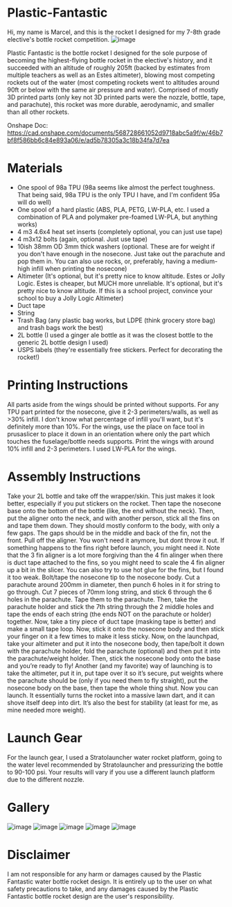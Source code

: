 # Plastic-Fantastic
Hi, my name is Marcel, and this is the rocket I designed for my 7-8th grade elective's bottle rocket competition. 
![image](https://github.com/Orange-Duster/Plastic-Fantastic/assets/126211319/53a14362-55cf-41b8-8699-83eee1279959)

Plastic Fantastic is the bottle rocket I designed for the sole purpose of becoming the highest-flying bottle rocket in the elective's history, and it succeeded with an altitude of roughly 205ft (backed by estimates from multiple teachers as well as an Estes altimeter), blowing most competing rockets out of the water (most competing rockets went to altitudes around 90ft or below with the same air pressure and water). Comprised of mostly 3D printed parts (only key not 3D printed parts were the nozzle, bottle, tape, and parachute), this rocket was more durable, aerodynamic, and smaller than all other rockets.

Onshape Doc: https://cad.onshape.com/documents/568728661052d9718abc5a9f/w/46b7bf8f586bb6c84e893a06/e/ad5b78305a3c18b34fa7d7ea

# Materials
- One spool of 98a TPU (98a seems like almost the perfect toughness. That being said, 98a TPU is the only TPU I have, and I'm confident 95a will do well)
- One spool of a hard plastic (ABS, PLA, PETG, LW-PLA, etc. I used a combination of PLA and polymaker pre-foamed LW-PLA, but anything works)
- 4 m3 4.6x4 heat set inserts (completely optional, you can just use tape)
- 4 m3x12 bolts (again, optional. Just use tape)
- 10ish 38mm OD 3mm thick washers (optional. These are for weight if you don't have enough in the nosecone. Just take out the parachute and pop them in. You can also use rocks, or, preferably, having a medium-high infill when printing the nosecone)
- Altimeter (It's optional, but it's pretty nice to know altitude. Estes or Jolly Logic. Estes is cheaper, but MUCH more unreliable. It's optional, but it's pretty nice to know altitude. If this is a school project, convince your school to buy a Jolly Logic Altimeter)
- Duct tape 
- String
- Trash Bag (any plastic bag works, but LDPE (think grocery store bag) and trash bags work the best)
- 2L bottle (I used a ginger ale bottle as it was the closest bottle to the generic 2L bottle design I used)
- USPS labels (they're essentially free stickers. Perfect for decorating the rocket!)

# Printing Instructions
All parts aside from the wings should be printed without supports. For any TPU part printed for the nosecone, give it 2-3 perimeters/walls, as well as >30% infill. I don't know what percentage of infill you'll want, but it's definitely more than 10%. For the wings, use the place on face tool in prusaslicer to place it down in an orientation where only the part which touches the fuselage/bottle needs supports. Print the wings with around 10% infill and 2-3 perimeters. I used LW-PLA for the wings.

# Assembly Instructions
Take your 2L bottle and take off the wrapper/skin. This just makes it look better, especially if you put stickers on the rocket. Then tape the nosecone base onto the bottom of the bottle (like, the end without the neck). Then, put the aligner onto the neck, and with another person, stick all the fins on and tape them down. They should mostly conform to the body, with only a few gaps. The gaps should be in the middle and back of the fin, not the front. Pull off the aligner. You won't need it anymore, but dont throw it out. If something happens to the fins right before launch, you might need it. Note that the 3 fin aligner is a lot more forgiving than the 4 fin alinger when there is duct tape attached to the fins, so you might need to scale the 4 fin aligner up a bit in the slicer. You can also try to use hot glue for the fins, but I found it too weak. Bolt/tape the nosecone tip to the nosecone body. Cut a parachute around 200mm in diameter, then punch 6 holes in it for string to go through. Cut 7 pieces of 70mm long string, and stick 6 through the 6 holes in the parachute. Tape them to the parachute. Then, take the parachute holder and stick the 7th string through the 2 middle holes and tape the ends of each string (the ends NOT on the parachute or holder) together. Now, take a tiny piece of duct tape (masking tape is better) and make a small tape loop. Now, stick it onto the nosecone body and then stick your finger on it a few times to make it less sticky. Now, on the launchpad, take your altimeter and put it into the nosecone body, then tape/bolt it down with the parachute holder, fold the parachute (optional) and then put it into the parachute/weight holder. Then, stick the nosecone body onto the base and you’re ready to fly! Another (and my favorite) way of launching is to take the altimeter, put it in, put tape over it so it’s secure, put weights where the parachute should be (only if you need them to fly straight), put the nosecone body on the base, then tape the whole thing shut. Now you can launch. It essentially turns the rocket into a massive lawn dart, and it can shove itself deep into dirt. It’s also the best for stability (at least for me, as mine needed more weight).

# Launch Gear
For the launch gear, I used a Stratolauncher water rocket platform, going to the water level recommended by Stratolauncher and pressurizing the bottle to 90-100 psi. Your results will vary if you use a different launch platform due to the different nozzle.

# Gallery
![image](https://github.com/Orange-Duster/Plastic-Fantastic/assets/126211319/7ca203a4-543e-40ff-a36b-929ef955ec8c)
![image](https://github.com/Orange-Duster/Plastic-Fantastic/assets/126211319/b0841846-85c9-4891-b664-d7a4e64b39c0)
![image](https://github.com/Orange-Duster/Plastic-Fantastic/assets/126211319/2ca6462f-9ff6-4240-9303-2485ad55d4e7)
![image](https://github.com/Orange-Duster/Plastic-Fantastic/assets/126211319/3c8198f3-38c2-4d1a-831e-aea41f54ef98)
![image](https://github.com/Orange-Duster/Plastic-Fantastic/assets/126211319/787bfdcc-fef7-4d43-8a49-6ed45a15f149)

# Disclaimer
I am not responsible for any harm or damages caused by the Plastic Fantastic water bottle rocket design. It is entirely up to the user on what safety precautions to take, and any damages caused by the Plastic Fantastic bottle rocket design are the user's responsibility. 
